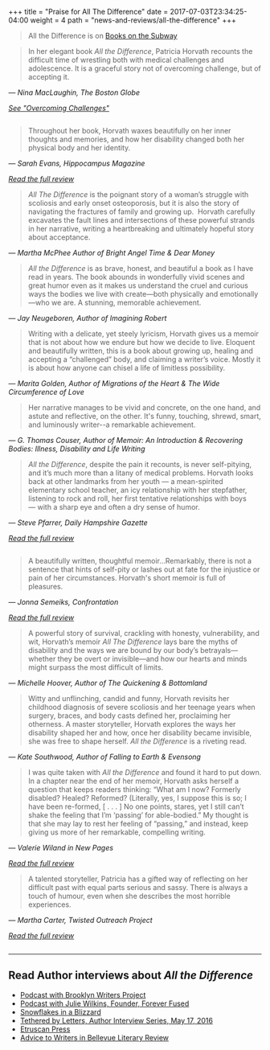 +++
title = "Praise for All The Difference"
date = 2017-07-03T23:34:25-04:00
weight = 4
path = "news-and-reviews/all-the-difference"
+++

<div class="column--callout">

<blockquote>
  <p>All the Difference is on <a href="https://twitter.com/BooksSubway/status/955869609487298560/photo/1">Books on the Subway</a></p>
</blockquote>

<blockquote>
  <p>In her elegant book <em>All the Difference</em>, Patricia Horvath recounts the difficult time of wrestling both with medical challenges and adolescence. It is a graceful story not of overcoming challenge, but of accepting it.</p>
</blockquote>
<cite>
  <p>&#8212; Nina MacLaughin, <em>The Boston Globe</em></p>
  <p><a href="https://www3.bostonglobe.com/arts/books/2017/07/27/touring-new-new-england-mobile-book-fair/3bA5ZGnlQWJm3yAp0EHivI/story.html?arc404=true">See "Overcoming Challenges"</a></p>
</cite>

</div>

<div class="column column--first">

<blockquote>
  <p>Throughout her book, Horvath waxes beautifully on her inner thoughts and memories, and how her disability changed both her physical body and her identity.</p>
</blockquote>
<cite>
  <p>&#8212; Sarah Evans, <em>Hippocampus Magazine</em></p>
  <p><a href="http://www.hippocampusmagazine.com/2017/12/review-all-the-difference-by-patricia-horvath/">Read the full review</a></p>
</cite>

<blockquote>
  <p><em>All The Difference</em> is the poignant story of a woman’s struggle with scoliosis and early onset osteoporosis, but it is also the story of navigating the fractures of family and growing up.  Horvath carefully excavates the fault lines and intersections of these powerful strands in her narrative, writing a heartbreaking and ultimately hopeful story about acceptance.</p>
</blockquote>
<cite><p>&#8212; Martha McPhee Author of <em>Bright Angel Time & Dear Money</em></p></cite>

<blockquote>
  <p><em>All the Difference</em> is as brave, honest, and beautiful a book as I have read in years. The book abounds in wonderfully vivid scenes and great humor even as it makes us understand the cruel and curious ways the bodies we live with create—both physically and emotionally—who we are. A stunning, memorable achievement.</p>
</blockquote>
<cite><p>&#8212; Jay Neugeboren, Author of <em>Imagining Robert</em></p></cite>

<blockquote>
  <p>Writing with a delicate, yet steely lyricism, Horvath gives us a memoir that is not about how we endure but how we decide to live. Eloquent and beautifully written, this is a book about growing up, healing and accepting a “challenged” body, and claiming a writer’s voice. Mostly it is about how anyone can chisel a life of limitless possibility.</p>
</blockquote>
<cite><p>&#8212; Marita Golden, Author of <em>Migrations of the Heart & The Wide Circumference of Love</em></p></cite>

<blockquote>
  <p>Her narrative manages to be vivid and concrete, on the one hand, and astute and reflective, on the other. It's funny, touching, shrewd, smart, and luminously writer--a remarkable achievement.</p>
</blockquote>
<cite><p>&#8212; G. Thomas Couser, Author of <em>Memoir: An Introduction & Recovering Bodies: Illness, Disability and Life Writing</em></p></cite>

<blockquote>
  <p><em>All the Difference</em>, despite the pain it recounts, is never self-pitying, and it’s much more than a litany of medical problems. Horvath looks back at other landmarks from her youth — a mean-spirited elementary school teacher, an icy relationship with her stepfather, listening to rock and roll, her first tentative relationships with boys — with a sharp eye and often a dry sense of humor.</p>
</blockquote>
<cite>
  <p>&#8212; Steve Pfarrer, <em>Daily Hampshire Gazette</em></p>
  <p><a href="https://www.gazettenet.com/Book-Bag-9739302">Read the full review</a></p>
</cite>

</div>

<div class="column column--second">

<blockquote>
  <p>A beautifully written, thoughtful memoir…Remarkably, there is not a
sentence that hints of self-pity or lashes out at fate for the injustice
or pain of her circumstances. Horvath's short memoir is full of
pleasures.</p>
</blockquote>
<cite>
  <p>&#8212; Jonna Semeiks, <em>Confrontation</em></p>
  <p><a href="http://confrontationmagazine.org/received-and-recommended-patricia-horvaths-all-the-difference/">Read the full review</a></p>
</cite>

<blockquote>
  <p>A powerful story of survival, crackling with honesty, vulnerability, and wit, Horvath’s memoir <em>All The Difference</em> lays bare the myths of disability and the ways we are bound by our body’s betrayals—whether they be overt or invisible—and how our hearts and minds might surpass the most difficult of limits.</p>
</blockquote>
<cite><p>&#8212; Michelle Hoover, Author of <em>The Quickening & Bottomland</em></p></cite>

<blockquote>
  <p>Witty and unflinching, candid and funny, Horvath revisits her childhood diagnosis of severe scoliosis and her teenage years when surgery, braces, and body casts defined her, proclaiming her otherness. A master storyteller, Horvath explores the ways her disability shaped her and how, once her disability became invisible, she was free to shape herself. <em>All the Difference</em> is a riveting read. </p>
</blockquote>
<cite><p>&#8212; Kate Southwood, Author of <em>Falling to Earth & Evensong</em></p></cite>

<blockquote>
  <p>I was quite taken with <em>All the Difference</em> and found it hard to put down. In a chapter near the end of her memoir, Horvath asks herself a question that keeps readers thinking: “What am I now? Formerly disabled? Healed? Reformed? (Literally, yes, I suppose this is so; I have been re-formed, [ . . . ] No one points, stares, yet I still can’t shake the feeling that I’m ‘passing’ for able-bodied.” My thought is that she may lay to rest her feeling of “passing,” and instead, keep giving us more of her remarkable, compelling writing.</p>
</blockquote>
<cite>
  <p>&#8212; Valerie Wiland in <em>New Pages</em></p>
  <p><a href="https://www.newpages.com/book-reviews/all-the-difference">Read the full review</a></p>
</cite>

<blockquote>
  <p>A talented storyteller, Patricia has a gifted way of reflecting on her difficult past with equal parts serious and sassy. There is always a touch of humour, even when she describes the most horrible experiences.</p>
</blockquote>
<cite>
  <p>&#8212; Martha Carter, <em>Twisted Outreach Project</em></p>
  <p><a href="https://www.twistedoutreachproject.com/resources/2019/7/2/books-martha-carter-reviews-all-the-difference-by-patricia-horvath">Read the full review</a></p>
</cite>

</div>

<div>
<hr>
<h2>Read Author interviews about <em>All the Difference</em></h2>

<ul>
<li><a href="https://www.stitcher.com/podcast/life-lines-the-books-podcast/e/55249671?autoplay=true">Podcast with Brooklyn Writers Project</a></li>
<li><a href="https://foreverfused.podbean.com/e/episode-18-patricia-horvath-all-the-difference/">Podcast with Julie Wilkins, Founder, Forever Fused</a></li>
<li><a href="https://snowflakesarise.wordpress.com/2017/11/07/all-the-difference/">Snowflakes in a Blizzard</a></li>
<li><a href="http://tetheredbyletters.com/author-qa-patricia-horvath/">Tethered by Letters, Author Interview Series, May 17, 2016</a></li>
<li><a href="http://etruscanpress.org/interview-with-patricia-horvath-by-pamela-turchin/">Etruscan Press</a></li>
<li><a href="http://blr.med.nyu.edu/content/interviews/2011-contest-winners/patti-horvath">Advice to Writers in Bellevue Literary Review</a></li>
</ul>
</div>
